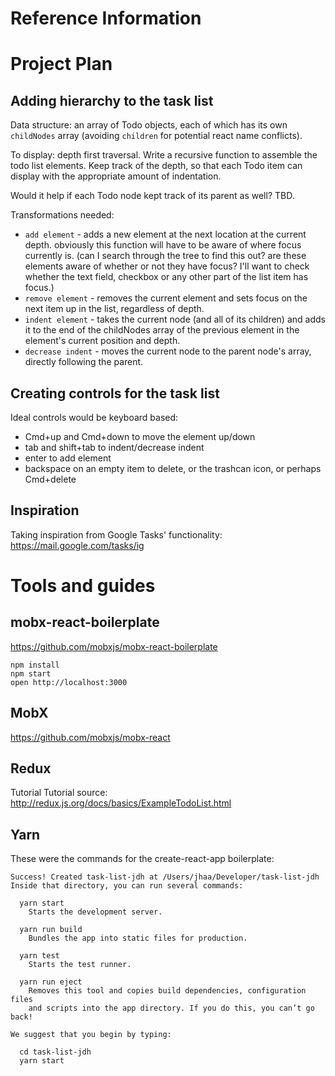 Reference Information
===========

# Project Plan

## Adding hierarchy to the task list

Data structure: an array of Todo objects, each of which has its own `childNodes` array (avoiding `children` for potential react name conflicts).

To display: depth first traversal. Write a recursive function to assemble the todo list elements. Keep track of the depth, so that each Todo item can display with the appropriate amount of indentation.

Would it help if each Todo node kept track of its parent as well? TBD.

Transformations needed:
- `add element` - adds a new element at the next location at the current depth. obviously this function will have to be aware of where focus currently is. (can I search through the tree to find this out? are these elements aware of whether or not they have focus? I'll want to check whether the text field, checkbox or any other part of the list item has focus.)
- `remove element` - removes the current element and sets focus on the next item up in the list, regardless of depth.
- `indent element` - takes the current node (and all of its children) and adds it to the end of the childNodes array of the previous element in the element's current position and depth.
- `decrease indent` - moves the current node to the parent node's array, directly following the parent.

## Creating controls for the task list

Ideal controls would be keyboard based:
- Cmd+up and Cmd+down to move the element up/down
- tab and shift+tab to indent/decrease indent
- enter to add element
- backspace on an empty item to delete, or the trashcan icon, or perhaps Cmd+delete

## Inspiration

Taking inspiration from Google Tasks' functionality: https://mail.google.com/tasks/ig


# Tools and guides

## mobx-react-boilerplate
https://github.com/mobxjs/mobx-react-boilerplate

```
npm install
npm start
open http://localhost:3000
```

## MobX
https://github.com/mobxjs/mobx-react


## Redux

Tutorial
Tutorial source: http://redux.js.org/docs/basics/ExampleTodoList.html

## Yarn
These were the commands for the create-react-app boilerplate:

```
Success! Created task-list-jdh at /Users/jhaa/Developer/task-list-jdh
Inside that directory, you can run several commands:

  yarn start
    Starts the development server.

  yarn run build
    Bundles the app into static files for production.

  yarn test
    Starts the test runner.

  yarn run eject
    Removes this tool and copies build dependencies, configuration files
    and scripts into the app directory. If you do this, you can’t go back!

We suggest that you begin by typing:

  cd task-list-jdh
  yarn start
```
